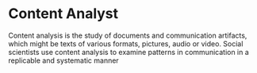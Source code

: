 # Content Analyst
Content analysis is the study of documents and communication artifacts, which might be texts of various formats, pictures, audio or video. Social scientists use content analysis to examine patterns in communication in a replicable and systematic manner
